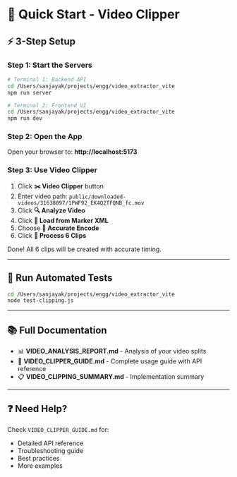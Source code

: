 # 🚀 Quick Start - Video Clipper

## ⚡ 3-Step Setup

### Step 1: Start the Servers

```bash
# Terminal 1: Backend API
cd /Users/sanjayak/projects/engg/video_extractor_vite
npm run server

# Terminal 2: Frontend UI
cd /Users/sanjayak/projects/engg/video_extractor_vite
npm run dev
```

### Step 2: Open the App

Open your browser to: **http://localhost:5173**

### Step 3: Use Video Clipper

1. Click **✂️ Video Clipper** button
2. Enter video path: `public/downloaded-videos/31638097/1PWF92_EK4Q2TFQNB_fc.mov`
3. Click **🔍 Analyze Video**
4. Click **📄 Load from Marker XML**
5. Choose **🎯 Accurate Encode**
6. Click **🚀 Process 6 Clips**

Done! All 6 clips will be created with accurate timing.

---

## 🧪 Run Automated Tests

```bash
cd /Users/sanjayak/projects/engg/video_extractor_vite
node test-clipping.js
```

---

## 📚 Full Documentation

- 📊 **VIDEO_ANALYSIS_REPORT.md** - Analysis of your video splits
- 📖 **VIDEO_CLIPPER_GUIDE.md** - Complete usage guide with API reference
- 📋 **VIDEO_CLIPPING_SUMMARY.md** - Implementation summary

---

## ❓ Need Help?

Check `VIDEO_CLIPPER_GUIDE.md` for:
- Detailed API reference
- Troubleshooting guide
- Best practices
- More examples

